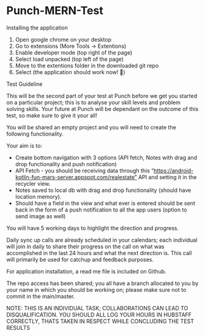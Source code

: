 # Punch-MERN-Test



Installing the application

1. Open google chrome on your desktop
2. Go to extensions (More Tools -> Extentions)
3. Enable developer mode (top right of the page)
4. Select load unpacked (top left of the page)
5. Move to the extentions folder in the downloaded git repo
6. Select (the application should work now! 🥳)

Test Guideline

This will be the second part of your test at Punch before we get you started on a particular project; this is to analyse your skill levels and problem solving skills. Your future at Punch will be dependant on the outcome of this test, so make sure to give it your all!

You will be shared an empty project and you will need to create the following functionality. 

Your aim is to:
* Create bottom navigation with 3 options (API fetch, Notes with drag and drop functionality and push notification)
* API Fetch - you should be receiving data through this “https://android-kotlin-fun-mars-server.appspot.com/realestate” API and setting it in the recycler view.
* Notes saved to local db with drag and drop functionality (should have location memory).
* Should have a field in the view and what ever is entered should be sent back in the form of a push notification to all the app users (option to send image as well)

You will have 5 working days to highlight the direction and progress.

Daily sync up calls are already scheduled in your calendars; each individual will join in daily to share their progress on the call on what was accomplished in the last 24 hours and what the next direction is. This call will primarily be used for catchup and feedback purposes.

For application installation, a read me file is included on Github.

The repo access has been shared; you all have a branch allocated to you by your name in which you should be working on; please make sure not to commit in the main/master.

NOTE: 
THIS IS AN INDIVIDUAL TASK; COLLABORATIONS CAN LEAD TO DISQUALIFICATION.
YOU SHOULD ALL LOG YOUR HOURS IN HUBSTAFF CORRECTLY, THATS TAKEN IN RESPECT WHILE CONCLUDING THE TEST RESULTS
